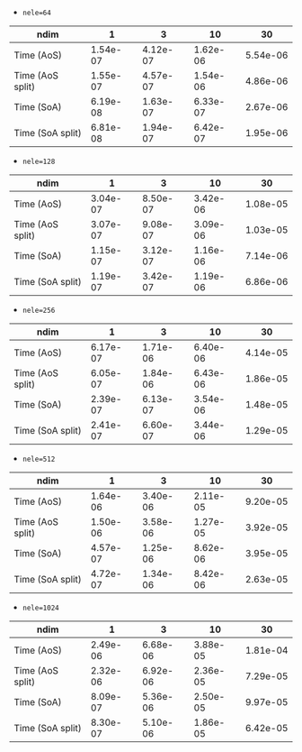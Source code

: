 * `nele=64`

|            ndim|        1|        3|       10|       30|
|----------------|---------|---------|---------|---------|
|Time       (AoS)| 1.54e-07| 4.12e-07| 1.62e-06| 5.54e-06|
|Time (AoS split)| 1.55e-07| 4.57e-07| 1.54e-06| 4.86e-06|
|Time       (SoA)| 6.19e-08| 1.63e-07| 6.33e-07| 2.67e-06|
|Time (SoA split)| 6.81e-08| 1.94e-07| 6.42e-07| 1.95e-06|

* `nele=128`

|            ndim|        1|        3|       10|       30|
|----------------|---------|---------|---------|---------|
|Time       (AoS)| 3.04e-07| 8.50e-07| 3.42e-06| 1.08e-05|
|Time (AoS split)| 3.07e-07| 9.08e-07| 3.09e-06| 1.03e-05|
|Time       (SoA)| 1.15e-07| 3.12e-07| 1.16e-06| 7.14e-06|
|Time (SoA split)| 1.19e-07| 3.42e-07| 1.19e-06| 6.86e-06|

* `nele=256`

|            ndim|        1|        3|       10|       30|
|----------------|---------|---------|---------|---------|
|Time       (AoS)| 6.17e-07| 1.71e-06| 6.40e-06| 4.14e-05|
|Time (AoS split)| 6.05e-07| 1.84e-06| 6.43e-06| 1.86e-05|
|Time       (SoA)| 2.39e-07| 6.13e-07| 3.54e-06| 1.48e-05|
|Time (SoA split)| 2.41e-07| 6.60e-07| 3.44e-06| 1.29e-05|

* `nele=512`

|            ndim|        1|        3|       10|       30|
|----------------|---------|---------|---------|---------|
|Time       (AoS)| 1.64e-06| 3.40e-06| 2.11e-05| 9.20e-05|
|Time (AoS split)| 1.50e-06| 3.58e-06| 1.27e-05| 3.92e-05|
|Time       (SoA)| 4.57e-07| 1.25e-06| 8.62e-06| 3.95e-05|
|Time (SoA split)| 4.72e-07| 1.34e-06| 8.42e-06| 2.63e-05|

* `nele=1024`

|            ndim|        1|        3|       10|       30|
|----------------|---------|---------|---------|---------|
|Time       (AoS)| 2.49e-06| 6.68e-06| 3.88e-05| 1.81e-04|
|Time (AoS split)| 2.32e-06| 6.92e-06| 2.36e-05| 7.29e-05|
|Time       (SoA)| 8.09e-07| 5.36e-06| 2.50e-05| 9.97e-05|
|Time (SoA split)| 8.30e-07| 5.10e-06| 1.86e-05| 6.42e-05|

